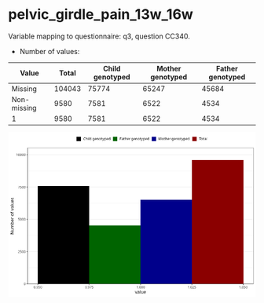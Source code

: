 # pelvic_girdle_pain_13w_16w
Variable mapping to questionnaire: q3, question CC340.
- Number of values:

| Value | Total | Child genotyped | Mother genotyped | Father genotyped |
| ----- | ----- | --------------- | ---------------- | ---------------- |
| Missing | 104043 | 75774 | 65247 | 45684 |
| Non-missing | 9580 | 7581 | 6522 | 4534 |
| 1 | 9580 | 7581 | 6522 | 4534 |



![](pelvic_girdle_pain_13w_16w_n.png)




